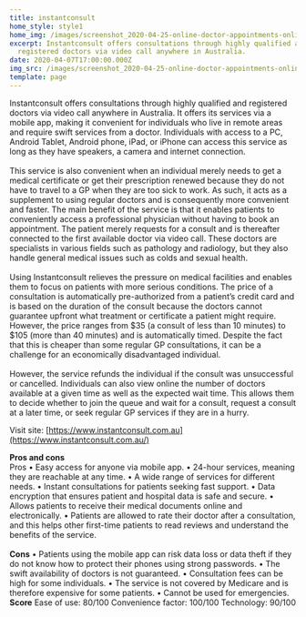 ```yaml
---
title: instantconsult
home_style: style1
home_img: /images/screenshot_2020-04-25-online-doctor-appointments-online-doctor-chat-dr-online.jpg
excerpt: Instantconsult offers consultations through highly qualified and
  registered doctors via video call anywhere in Australia.
date: 2020-04-07T17:00:00.000Z
img_src: /images/screenshot_2020-04-25-online-doctor-appointments-online-doctor-chat-dr-online.jpg
template: page
---
```



Instantconsult offers consultations through highly qualified and registered doctors via video call anywhere in Australia. It offers its services via a mobile app, making it convenient for individuals who live in remote areas and require swift services from a doctor. Individuals with access to a PC, Android Tablet, Android phone, iPad, or iPhone can access this service as long as they have speakers, a camera and internet connection.\
\
This service is also convenient when an individual merely needs to get a medical certificate or get their prescription renewed because they do not have to travel to a GP when they are too sick to work. As such, it acts as a supplement to using regular doctors and is consequently more convenient and faster. The main benefit of the service is that it enables patients to conveniently access a professional physician without having to book an appointment. The patient merely requests for a consult and is thereafter connected to the first available doctor via video call. These doctors are specialists in various fields such as pathology and radiology, but they also handle general medical issues such as colds and sexual health.\
\
Using Instantconsult relieves the pressure on medical facilities and enables them to focus on patients with more serious conditions. The price of a consultation is automatically pre-authorized from a patient’s credit card and is based on the duration of the consult because the doctors cannot guarantee upfront what treatment or certificate a patient might require. However, the price ranges from $35 (a consult of less than 10 minutes) to $105 (more than 40 minutes) and is automatically timed. Despite the fact that this is cheaper than some regular GP consultations, it can be a challenge for an economically disadvantaged individual.\
\
However, the service refunds the individual if the consult was unsuccessful or cancelled. Individuals can also view online the number of doctors available at a given time as well as the expected wait time. This allows them to decide whether to join the queue and wait for a consult, request a consult at a later time, or seek regular GP services if they are in a hurry. 

Visit site: [https://www.instantconsult.com.au](https://www.instantconsult.com.au/)

**Pros and cons**\
 Pros • Easy access for anyone via mobile app. • 24-hour services, meaning they are reachable at any time. • A wide range of services for different needs. • Instant consultations for patients seeking fast support. • Data encryption that ensures patient and hospital data is safe and secure. • Allows patients to receive their medical documents online and electronically. • Patients are allowed to rate their doctor after a consultation, and this helps other first-time patients to read reviews and understand the benefits of the service. \
\
**Cons** • Patients using the mobile app can risk data loss or data theft if they do not know how to protect their phones using strong passwords. • The swift availability of doctors is not guaranteed. • Consultation fees can be high for some individuals. • The service is not covered by Medicare and is therefore expensive for some patients. • Cannot be used for emergencies.\
**Score** Ease of use: 80/100 Convenience factor: 100/100 Technology: 90/100